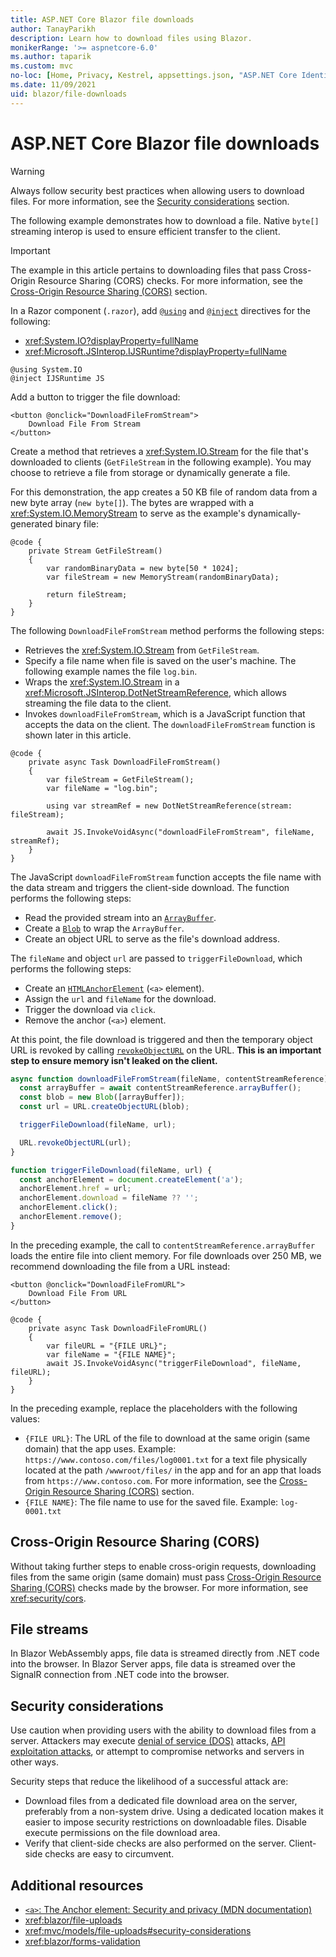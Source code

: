 ```yaml
---
title: ASP.NET Core Blazor file downloads
author: TanayParikh
description: Learn how to download files using Blazor.
monikerRange: '>= aspnetcore-6.0'
ms.author: taparik
ms.custom: mvc
no-loc: [Home, Privacy, Kestrel, appsettings.json, "ASP.NET Core Identity", cookie, Cookie, Blazor, "Blazor Server", "Blazor WebAssembly", "Identity", "Let's Encrypt", Razor, SignalR]
ms.date: 11/09/2021
uid: blazor/file-downloads
---
```

# ASP.NET Core Blazor file downloads

> [!WARNING]
> Always follow security best practices when allowing users to download files. For more information, see the [Security considerations](#security-considerations) section.

The following example demonstrates how to download a file. Native `byte[]` streaming interop is used to ensure efficient transfer to the client.

> [!IMPORTANT]
> The example in this article pertains to downloading files that pass Cross-Origin Resource Sharing (CORS) checks. For more information, see the [Cross-Origin Resource Sharing (CORS)](#cross-origin-resource-sharing-cors) section.

In a Razor component (`.razor`), add [`@using`](xref:mvc/views/razor#using) and [`@inject`](xref:mvc/views/razor#inject) directives for the following:

* <xref:System.IO?displayProperty=fullName>
* <xref:Microsoft.JSInterop.IJSRuntime?displayProperty=fullName>

```razor
@using System.IO
@inject IJSRuntime JS
```

Add a button to trigger the file download:

```razor
<button @onclick="DownloadFileFromStream">
    Download File From Stream
</button>
```

Create a method that retrieves a <xref:System.IO.Stream> for the file that's downloaded to clients (`GetFileStream` in the following example). You may choose to retrieve a file from storage or dynamically generate a file.

For this demonstration, the app creates a 50 KB file of random data from a new byte array (`new byte[]`). The bytes are wrapped with a <xref:System.IO.MemoryStream> to serve as the example's dynamically-generated binary file:

```razor
@code {
    private Stream GetFileStream()
    {
        var randomBinaryData = new byte[50 * 1024];
        var fileStream = new MemoryStream(randomBinaryData);

        return fileStream;
    }
}
```

The following `DownloadFileFromStream` method performs the following steps:

* Retrieves the <xref:System.IO.Stream> from `GetFileStream`.
* Specify a file name when file is saved on the user's machine. The following example names the file `log.bin`.
* Wraps the <xref:System.IO.Stream> in a <xref:Microsoft.JSInterop.DotNetStreamReference>, which allows streaming the file data to the client.
* Invokes `downloadFileFromStream`, which is a JavaScript function that accepts the data on the client. The `downloadFileFromStream` function is shown later in this article.

```razor
@code {
    private async Task DownloadFileFromStream()
    {
        var fileStream = GetFileStream();
        var fileName = "log.bin";

        using var streamRef = new DotNetStreamReference(stream: fileStream);

        await JS.InvokeVoidAsync("downloadFileFromStream", fileName, streamRef);
    }
}
```

The JavaScript `downloadFileFromStream` function accepts the file name with the data stream and triggers the client-side download. The function performs the following steps:

* Read the provided stream into an [`ArrayBuffer`](https://developer.mozilla.org/docs/Web/JavaScript/Reference/Global_Objects/ArrayBuffer).
* Create a [`Blob`](https://developer.mozilla.org/docs/Web/API/Blob) to wrap the `ArrayBuffer`.
* Create an object URL to serve as the file's download address.

The `fileName` and object `url` are passed to `triggerFileDownload`, which performs the following steps:

* Create an [`HTMLAnchorElement`](https://developer.mozilla.org/docs/Web/API/HTMLAnchorElement) (`<a>` element).
* Assign the `url` and `fileName` for the download.
* Trigger the download via `click`.
* Remove the anchor (`<a>`) element.

At this point, the file download is triggered and then the temporary object URL is revoked by calling [`revokeObjectURL`](https://developer.mozilla.org/docs/Web/API/URL/revokeObjectURL) on the URL. **This is an important step to ensure memory isn't leaked on the client.**

```javascript
async function downloadFileFromStream(fileName, contentStreamReference) {
  const arrayBuffer = await contentStreamReference.arrayBuffer();
  const blob = new Blob([arrayBuffer]);
  const url = URL.createObjectURL(blob);

  triggerFileDownload(fileName, url);

  URL.revokeObjectURL(url);
}

function triggerFileDownload(fileName, url) {
  const anchorElement = document.createElement('a');
  anchorElement.href = url;
  anchorElement.download = fileName ?? '';
  anchorElement.click();
  anchorElement.remove();
}
```

In the preceding example, the call to `contentStreamReference.arrayBuffer` loads the entire file into client memory. For file downloads over 250 MB, we recommend downloading the file from a URL instead:

```razor
<button @onclick="DownloadFileFromURL">
    Download File From URL
</button>

@code {
    private async Task DownloadFileFromURL()
    {
        var fileURL = "{FILE URL}";
        var fileName = "{FILE NAME}";
        await JS.InvokeVoidAsync("triggerFileDownload", fileName, fileURL);
    }
}
```

In the preceding example, replace the placeholders with the following values:

* `{FILE URL}`: The URL of the file to download at the same origin (same domain) that the app uses. Example: `https://www.contoso.com/files/log0001.txt` for a text file physically located at the path `/wwwroot/files/` in the app and for an app that loads from `https://www.contoso.com`. For more information, see the [Cross-Origin Resource Sharing (CORS)](#cross-origin-resource-sharing-cors) section.
* `{FILE NAME}`: The file name to use for the saved file. Example: `log-0001.txt`

## Cross-Origin Resource Sharing (CORS)

Without taking further steps to enable cross-origin requests, downloading files from the same origin (same domain) must pass [Cross-Origin Resource Sharing (CORS)](https://developer.mozilla.org/docs/Web/HTTP/CORS) checks made by the browser. For more information, see <xref:security/cors>.

## File streams

In Blazor WebAssembly apps, file data is streamed directly from .NET code into the browser. In Blazor Server apps, file data is streamed over the SignalR connection from .NET code into the browser.

## Security considerations

Use caution when providing users with the ability to download files from a server. Attackers may execute [denial of service (DOS)](/windows-hardware/drivers/ifs/denial-of-service) attacks, [API exploitation attacks](https://developer.mozilla.org/docs/Web/HTML/Element/a#security_and_privacy), or attempt to compromise networks and servers in other ways.

Security steps that reduce the likelihood of a successful attack are:

* Download files from a dedicated file download area on the server, preferably from a non-system drive. Using a dedicated location makes it easier to impose security restrictions on downloadable files. Disable execute permissions on the file download area.
* Verify that client-side checks are also performed on the server. Client-side checks are easy to circumvent.

## Additional resources

* [`<a>`: The Anchor element: Security and privacy (MDN documentation)](https://developer.mozilla.org/docs/Web/HTML/Element/a#security_and_privacy)
* <xref:blazor/file-uploads>
* <xref:mvc/models/file-uploads#security-considerations>
* <xref:blazor/forms-validation>
